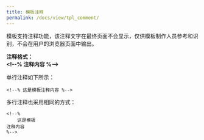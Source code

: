 ```yaml
---
title: 模板注释
permalink: /docs/view/tpl_comment/
---
```


模板支持注释功能，该注释文字在最终页面不会显示，仅供模板制作人员参考和识别，不会在用户的浏览器页面中输出。
    
**注释格式：**  
**&lt;!\-\-% 注释内容 %\-\-&gt;**  

单行注释如下所示：

```
<!--% 这是模板注释内容 %-->
```
多行注释也采用相同的方式：

```
<!--% 
	这是模板
注释内容 
%-->
```






